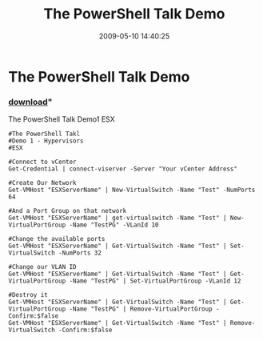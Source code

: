 ﻿---
pid:            1087
parent:         0
children:       
poster:         Cody Bunch
title:          The PowerShell Talk Demo
date:           2009-05-10 14:40:25
format:         posh
---

# The PowerShell Talk Demo

### [download](1087.ps1)"

The PowerShell Talk Demo1 ESX

```posh
#The PowerShell Takl
#Demo 1 - Hypervisors
#ESX

#Connect to vCenter
Get-Credential | connect-viserver -Server "Your vCenter Address"

#Create Our Network
Get-VMHost "ESXServerName" | New-VirtualSwitch -Name "Test" -NumPorts 64

#And a Port Group on that network
Get-VMHost "ESXServerName" | get-virtualswitch -Name "Test" | New-VirtualPortGroup -Name "TestPG" -VLanId 10

#Change the available ports
Get-VMHost "ESXServerName" | Get-VirtualSwitch -Name "Test" | Set-VirtualSwitch -NumPorts 32

#Change our VLAN ID
Get-VMHost "ESXServerName" | Get-VirtualSwitch -Name "Test" | Get-VirtualPortGroup -Name "TestPG" | Set-VirtualPortGroup -VLanId 12

#Destroy it
Get-VMHost "ESXServerName" | Get-VirtualSwitch -Name "Test" | Get-VirtualPortGroup -Name "TestPG" | Remove-VirtualPortGroup -Confirm:$false
Get-VMHost "ESXServerName" | Get-VirtualSwitch -Name "Test" | Remove-VirtualSwitch -Confirm:$false
```
